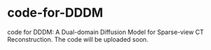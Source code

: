 # code-for-DDDM
code for DDDM: A Dual-domain Diffusion Model for Sparse-view CT Reconstruction. 
The code will be uploaded soon.
